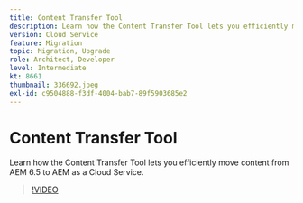 ```yaml
---
title: Content Transfer Tool
description: Learn how the Content Transfer Tool lets you efficiently move content from AEM 6.5 to AEM as a Cloud Service.
version: Cloud Service
feature: Migration
topic: Migration, Upgrade
role: Architect, Developer
level: Intermediate
kt: 8661
thumbnail: 336692.jpeg
exl-id: c9504888-f3df-4004-bab7-89f5903685e2
---
```

# Content Transfer Tool

Learn how the Content Transfer Tool lets you efficiently move content from AEM 6.5 to AEM as a Cloud Service.

>[!VIDEO](https://video.tv.adobe.com/v/336692/?quality=12&learn=on)
